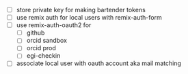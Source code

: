 * [ ] store private key for making bartender tokens
* [ ] use remix auth for local users with remix-auth-form
* [ ] use remix-auth-oauth2 for
    * [ ] github
    * [ ] orcid sandbox
    * [ ] orcid prod
    * [ ] egi-checkin
* [ ] associate local user with oauth account aka mail matching

